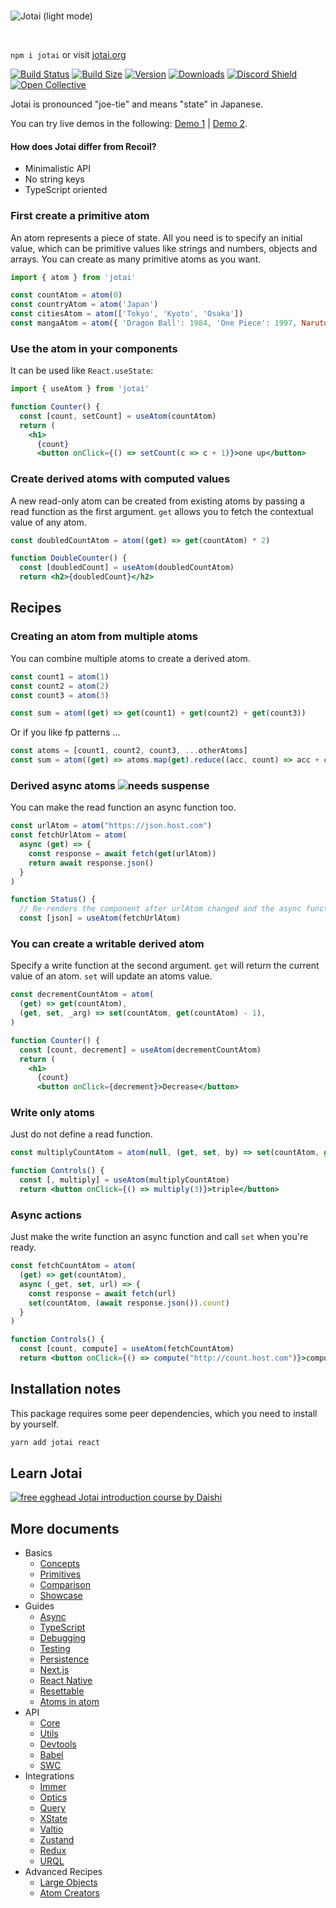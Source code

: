 <br>

![Jotai (light mode)](./img/jotai-header-light.png#gh-light-mode-only)


<br>

`npm i jotai` or visit [jotai.org](https://jotai.org)

[![Build Status](https://img.shields.io/github/workflow/status/pmndrs/jotai/Lint?style=flat&colorA=000000&colorB=000000)](https://github.com/pmndrs/jotai/actions?query=workflow%3ALint)
[![Build Size](https://img.shields.io/bundlephobia/minzip/jotai?label=bundle%20size&style=flat&colorA=000000&colorB=000000)](https://bundlephobia.com/result?p=jotai)
[![Version](https://img.shields.io/npm/v/jotai?style=flat&colorA=000000&colorB=000000)](https://www.npmjs.com/package/jotai)
[![Downloads](https://img.shields.io/npm/dt/jotai.svg?style=flat&colorA=000000&colorB=000000)](https://www.npmjs.com/package/jotai)
[![Discord Shield](https://img.shields.io/discord/740090768164651008?style=flat&colorA=000000&colorB=000000&label=discord&logo=discord&logoColor=ffffff)](https://discord.gg/poimandres)
[![Open Collective](https://img.shields.io/opencollective/all/jotai?style=flat&colorA=000000&colorB=000000)](https://opencollective.com/jotai)

Jotai is pronounced "joe-tie" and means "state" in Japanese.

You can try live demos in the following:
[Demo 1](https://codesandbox.io/s/jotai-demo-47wvh) |
[Demo 2](https://codesandbox.io/s/jotai-demo-forked-x2g5d).

#### How does Jotai differ from Recoil?

- Minimalistic API
- No string keys
- TypeScript oriented

### First create a primitive atom

An atom represents a piece of state. All you need is to specify an initial
value, which can be primitive values like strings and numbers, objects and
arrays. You can create as many primitive atoms as you want.

```jsx
import { atom } from 'jotai'

const countAtom = atom(0)
const countryAtom = atom('Japan')
const citiesAtom = atom(['Tokyo', 'Kyoto', 'Osaka'])
const mangaAtom = atom({ 'Dragon Ball': 1984, 'One Piece': 1997, Naruto: 1999 })
```

### Use the atom in your components

It can be used like `React.useState`:

```jsx
import { useAtom } from 'jotai'

function Counter() {
  const [count, setCount] = useAtom(countAtom)
  return (
    <h1>
      {count}
      <button onClick={() => setCount(c => c + 1)}>one up</button>
```

### Create derived atoms with computed values

A new read-only atom can be created from existing atoms by passing a read
function as the first argument. `get` allows you to fetch the contextual value
of any atom.

```jsx
const doubledCountAtom = atom((get) => get(countAtom) * 2)

function DoubleCounter() {
  const [doubledCount] = useAtom(doubledCountAtom)
  return <h2>{doubledCount}</h2>
```

## Recipes

### Creating an atom from multiple atoms

You can combine multiple atoms to create a derived atom.

```jsx
const count1 = atom(1)
const count2 = atom(2)
const count3 = atom(3)

const sum = atom((get) => get(count1) + get(count2) + get(count3))
```

Or if you like fp patterns ...

```jsx
const atoms = [count1, count2, count3, ...otherAtoms]
const sum = atom((get) => atoms.map(get).reduce((acc, count) => acc + count))
```

### Derived async atoms <img src="https://img.shields.io/badge/-needs_suspense-black" alt="needs suspense" />

You can make the read function an async function too.

```jsx
const urlAtom = atom("https://json.host.com")
const fetchUrlAtom = atom(
  async (get) => {
    const response = await fetch(get(urlAtom))
    return await response.json()
  }
)

function Status() {
  // Re-renders the component after urlAtom changed and the async function above concludes
  const [json] = useAtom(fetchUrlAtom)
```

### You can create a writable derived atom

Specify a write function at the second argument. `get` will return the current
value of an atom. `set` will update an atoms value.

```jsx
const decrementCountAtom = atom(
  (get) => get(countAtom),
  (get, set, _arg) => set(countAtom, get(countAtom) - 1),
)

function Counter() {
  const [count, decrement] = useAtom(decrementCountAtom)
  return (
    <h1>
      {count}
      <button onClick={decrement}>Decrease</button>
```

### Write only atoms

Just do not define a read function.

```jsx
const multiplyCountAtom = atom(null, (get, set, by) => set(countAtom, get(countAtom) * by))

function Controls() {
  const [, multiply] = useAtom(multiplyCountAtom)
  return <button onClick={() => multiply(3)}>triple</button>
```

### Async actions

Just make the write function an async function and call `set` when you're ready.

```jsx
const fetchCountAtom = atom(
  (get) => get(countAtom),
  async (_get, set, url) => {
    const response = await fetch(url)
    set(countAtom, (await response.json()).count)
  }
)

function Controls() {
  const [count, compute] = useAtom(fetchCountAtom)
  return <button onClick={() => compute("http://count.host.com")}>compute</button>
```

## Installation notes

This package requires some peer dependencies, which you need to install by
yourself.

```bash
yarn add jotai react
```

## Learn Jotai

[![free egghead Jotai introduction course by Daishi](./img/jotai-course-banner.jpg)](https://egghead.io/courses/manage-application-state-with-jotai-atoms-2c3a29f0?utm_source=github&utm_medium=cta&utm_term=jotai)

## More documents

- Basics
  - [Concepts](./docs/basics/concepts.mdx)
  - [Primitives](./docs/basics/primitives.mdx)
  - [Comparison](./docs/basics/comparison.mdx)
  - [Showcase](./docs/basics/showcase.mdx)
- Guides
  - [Async](./docs/guides/async.mdx)
  - [TypeScript](./docs/guides/typescript.mdx)
  - [Debugging](./docs/guides/debugging.mdx)
  - [Testing](./docs/guides/testing.mdx)
  - [Persistence](./docs/guides/persistence.mdx)
  - [Next.js](./docs/guides/nextjs.mdx)
  - [React Native](./docs/guides/react-native.mdx)
  - [Resettable](./docs/guides/resettable.mdx)
  - [Atoms in atom](./docs/guides/atoms-in-atom.mdx)
- API
  - [Core](./docs/api/core.mdx)
  - [Utils](./docs/api/utils.mdx)
  - [Devtools](./docs/api/devtools.mdx)
  - [Babel](./docs/api/babel.mdx)
  - [SWC](./docs/api/swc.mdx)
- Integrations
  - [Immer](./docs/integrations/immer.mdx)
  - [Optics](./docs/integrations/optics.mdx)
  - [Query](./docs/integrations/query.mdx)
  - [XState](./docs/integrations/xstate.mdx)
  - [Valtio](./docs/integrations/valtio.mdx)
  - [Zustand](./docs/integrations/zustand.mdx)
  - [Redux](./docs/integrations/redux.mdx)
  - [URQL](./docs/integrations/urql.mdx)
- Advanced Recipes
  - [Large Objects](./docs/advanced-recipes/large-objects.mdx)
  - [Atom Creators](./docs/advanced-recipes/atom-creators.mdx)
